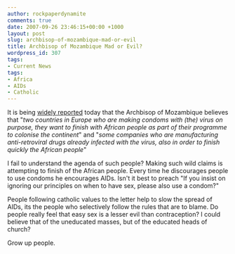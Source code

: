 ```yaml
---
author: rockpaperdynamite
comments: true
date: 2007-09-26 23:46:15+00:00 +1000
layout: post
slug: archbisop-of-mozambique-mad-or-evil
title: Archbisop of Mozambique Mad or Evil?
wordpress_id: 307
tags:
- Current News
tags:
- Africa
- AIDs
- Catholic
---
```


It is being [widely reported](http://www.alertnet.org/thenews/newsdesk/L26350073.htm) today that the Archbisop of Mozambique believes that "_two countries in Europe who are making condoms with (the) virus on purpose, they want to finish with African people as part of their programme to colonise the continent_" and "_some companies who are manufacturing anti-retroviral drugs already infected with the virus, also in order to finish quickly the African people_"

I fail to understand the agenda of such people? Making such wild claims is attempting to finish of the African people. Every time he discourages people to use condoms he encourages AIDs. Isn't it best to preach "If you insist on ignoring our principles on when to have sex, please also use a condom?"

People following catholic values to the letter help to slow the spread of AIDs, its the people who selectively follow the rules that are to blame. Do people really feel that easy sex is a lesser evil than contraception? I could believe that of the uneducated masses, but of the educated heads of church?

Grow up people.
